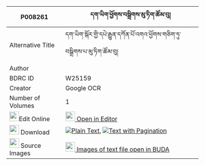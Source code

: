 |P008261|དག་ཡིག་ཕྱོགས་བསྒྲིགས་མུ་ཏིག་ཚོམ་བུ། 
| --- | --- 
|Alternative Title |དག་ཡིག་སྐོར་གྱི་དཔེ་རྒྱུན་དཀོན་པོ་འགའ་ཕྱོགས་གཅིག་ཏུ་བསྒྲིགས་པ་མུ་ཏིག་ཚོམ་བུ།
|Author | 
|BDRC ID | W25159
|Creator | Google OCR
|Number of Volumes| 1
|<img width="25" src="https://img.icons8.com/color/25/000000/edit-property.png">Edit Online| [<img width="25" src="https://avatars.githubusercontent.com/u/45091458?s=200&v=4"> Open in Editor](http://editor.openpecha.org/P008261)
|<img width="25" src="https://img.icons8.com/fluent/48/000000/download-2.png"/>  Download | [![](https://img.icons8.com/color/20/000000/txt.png)Plain Text](https://github.com/Openpecha/P008261/releases/download/v1/dakyik_chok_drik_mutik_tsombu_plain_P008261.zip), [![](https://img.icons8.com/color/20/000000/txt.png)Text with Pagination](https://github.com/Openpecha/P008261/releases/download/v1/dakyik_chok_drik_mutik_tsombu_pages_P008261.zip)
|<img width="25" src="https://img.icons8.com/plasticine/100/000000/pictures-folder.png"/>  Source Images | [<img width="25" src="https://library.bdrc.io/icons/BUDA-small.svg"> Images of text file open in BUDA](https://library.bdrc.io/show/bdr:W25159)